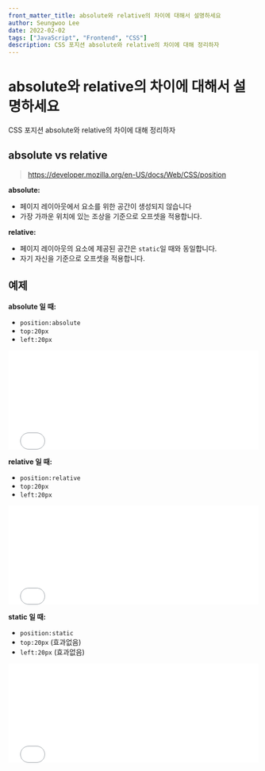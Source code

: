 ```yaml
---
front_matter_title: absolute와 relative의 차이에 대해서 설명하세요
author: Seungwoo Lee
date: 2022-02-02
tags: ["JavaScript", "Frontend", "CSS"]
description: CSS 포지션 absolute와 relative의 차이에 대해 정리하자
---
```


# absolute와 relative의 차이에 대해서 설명하세요

CSS 포지션 absolute와 relative의 차이에 대해 정리하자

## absolute vs relative

> <https://developer.mozilla.org/en-US/docs/Web/CSS/position>

**absolute:**

* 페이지 레이아웃에서 요소를 위한 공간이 생성되지 않습니다
* 가장 가까운 위치에 있는 조상을 기준으로 오프셋을 적용합니다.

**relative:**

* 페이지 레이아웃의 요소에 제공된 공간은 `static`일 때와 동일합니다.
* 자기 자신을 기준으로 오프셋을 적용합니다.

## 예제

**absolute 일 때:**

* `position:absolute`
* `top:20px`
* `left:20px`

<iframe width="100%" height="200" src="//jsfiddle.net/seungwoo321/qfw5ekmL/embedded/result/" allowfullscreen="allowfullscreen" allowpaymentrequest frameborder="0"></iframe>

**relative 일 때:**

* `position:relative`
* `top:20px`
* `left:20px`

<iframe width="100%" height="200" src="//jsfiddle.net/seungwoo321/0Lhcqrzm/embedded/result/" allowfullscreen="allowfullscreen" allowpaymentrequest frameborder="0"></iframe>

**static 일 때:**

* `position:static`
* `top:20px` (효과없음)
* `left:20px` (효과없음)

<iframe width="100%" height="200" src="//jsfiddle.net/seungwoo321/pyh71a9u/embedded/result/" allowfullscreen="allowfullscreen" allowpaymentrequest frameborder="0"></iframe>
